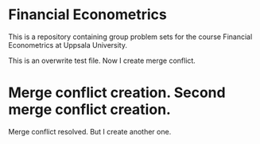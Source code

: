 # Financial Econometrics

This is a repository containing group problem sets for the course Financial Econometrics at Uppsala University.

This is an overwrite test file. Now I create merge conflict.


Merge conflict creation.
Second merge conflict creation.
=======
Merge conflict resolved. But I create another one.

